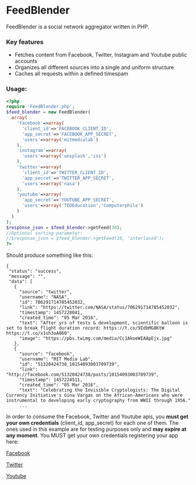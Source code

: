 # FeedBlender

FeedBlender is a social network aggregator written in PHP.

### Key features

- Fetches content from Facebook, Twitter, Instagram and Youtube public accounts
- Organizes all different sources into a single and uniform structure
- Caches all requests within a defined timespam


### Usage:

```php
<?php
require 'FeedBlender.php';
$feed_blender = new FeedBlender(
  array(
    'facebook'=>array(
      'client_id'=>'FACEBOOK_CLIENT_ID',
      'app_secret'=>'FACEBOOK_APP_SECRET',
      'users'=>array('mitmedialab')
    ),
    'instagram'=>array(
      'users'=>array('unsplash','iss')
    ),
    'twitter'=>array(
      'client_id'=>'TWITTER_CLIENT_ID',
      'app_secret'=>'TWITTER_APP_SECRET',
      'users'=>array('nasa')
    ),
    'youtube'=>array(
      'app_secret'=>'YOUTUBE_APP_SECRET',
      'users'=>array('TEDEducation','Computerphile')
    )
  )
);
$response_json = $feed_blender->getFeed(30);
//Optional sorting parameter:
//$response_json = $feed_blender->getFeed(10, 'interlaced');
?>
```


Should produce something like this:
 ```
{
  "status": "success",
  "message": "",
  "data": [
    {
      "source": "twitter",
      "username": "NASA",
      "id": 706291714785452032,
      "link": "https://twitter.com/NASA/status/706291714785452032",
      "timestamp": 1457228041,
      "created_time": "05 Mar 2016",
      "text": "After yrs of tests & development, scientific balloon is set to break flight duration record: https://t.co/9IdbMG8KtW https://t.co/x1sh3oA060",
      "image": "https://pbs.twimg.com/media/Cc1AkoeWIAApEjx.jpg"
    },
    {
      "source": "facebook",
      "username": "MIT Media Lab",
      "id": "51320424738_10154093003709739",
      "link": "http://facebook.com/51320424738/posts/10154093003709739",
      "timestamp": 1457224511,
      "created_time": "05 Mar 2016",
      "text": "Celebrating the Invisible Cryptologists: The Digital Currency Initiative's Gina Vargas on the African-Americans who were instrumental to developing early cryptography from WWII through 1956."
      ...       
```

In order to consume the Facebook, Twitter and Youtube apis, you **must get your own credentials** (client_id, app_secret) for each one of them.
The ones used in this example are for testing purposes only and **may expire at any moment**. You MUST get your own credentials registering your app here:

[Facebook](https://developers.facebook.com/quickstarts/?platform=web)

[Twitter](https://apps.twitter.com)

[Youtube](https://console.developers.google.com)
